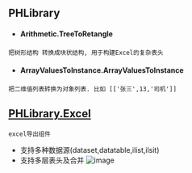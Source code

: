## PHLibrary
 
- #### Arithmetic.TreeToRetangle
```把树形结构 转换成块状结构, 用于构建Excel的复杂表头```

- #### ArrayValuesToInstance.ArrayValuesToInstance
```
把二维值列表转换为对象列表. 比如 [['张三',13,'司机']]
```

## [PHLibrary.Excel ](https://github.com/phiree/PHLibrary/blob/master/PHLibrary.ExcelExport/readme.md/)
```excel导出组件```
- 支持多种数据源(dataset,datatable,ilist<T>,ilsit<anonymous>)
- 支持多层表头及合并
 ![image](https://user-images.githubusercontent.com/277597/90484228-78ef0480-e168-11ea-8950-1b15f7849d73.png)
